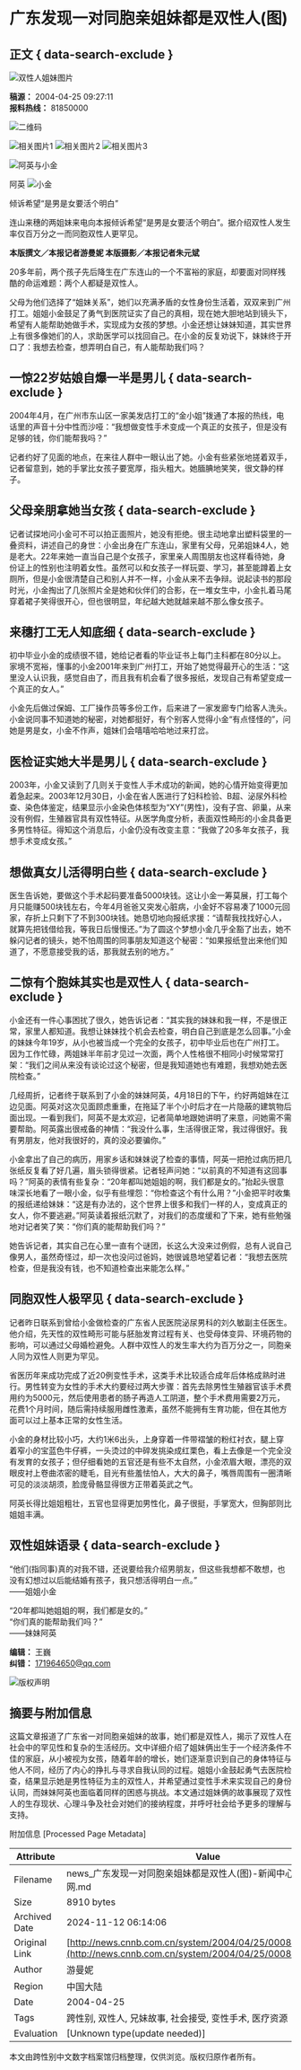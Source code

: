 # 广东发现一对同胞亲姐妹都是双性人(图)

## 正文 { data-search-exclude }


![双性人姐妹图片](http://news.cnnb.com.cn/packages/2015/images/1_2.jpg)

**稿源：** 2004-04-25 09:27:11  
**报料热线：** 81850000

![二维码](http://news.cnnb.com.cn/packages/2015/images/erweima.png)

![相关图片1](http://news.cnnb.com.cn/packages/2015/images/1_14.jpg) ![相关图片2](http://news.cnnb.com.cn/packages/2015/images/1_15.jpg) ![相关图片3](http://news.cnnb.com.cn/packages/2015/images/1_16.png)

![阿英与小金](http://www.cnnb.com.cn/big5/node2/node48/node2379/images/00255026.jpg)

阿英 ![小金](http://www.cnnb.com.cn//big5/node2/node48/node2379/images/00255027.jpg)

倾诉希望“是男是女要活个明白”

连山来穗的两姐妹来电向本报倾诉希望“是男是女要活个明白”。据介绍双性人发生率仅百万分之一而同胞双性人更罕见。

**本版撰文／本报记者游曼妮 本版摄影／本报记者朱元斌**

20多年前，两个孩子先后降生在广东连山的一个不富裕的家庭，却要面对同样残酷的命运难题：两个人都疑是双性人。

父母为他们选择了“姐妹关系”，她们以充满矛盾的女性身份生活着，双双来到广州打工。姐姐小金鼓足了勇气到医院证实了自己的真相，现在她大胆地站到镜头下，希望有人能帮助她做手术，实现成为女孩的梦想。小金还想让妹妹知道，其实世界上有很多像她们的人，求助医学可以找回自己。在小金的反复劝说下，妹妹终于开口了：我想去检查，想弄明白自己，有人能帮助我们吗？

## 一惊22岁姑娘自爆一半是男儿 { data-search-exclude }

2004年4月，在广州市东山区一家美发店打工的“金小姐”拨通了本报的热线，电话里的声音十分中性而沙哑：“我想做变性手术变成一个真正的女孩子，但是没有足够的钱，你们能帮我吗？”

记者约好了见面的地点，在来往人群中一眼认出了她。小金有些紧张地搓着双手，记者留意到，她的手掌比女孩子要宽厚，指头粗大。她腼腆地笑笑，很文静的样子。

## 父母亲朋拿她当女孩 { data-search-exclude }

记者试探地问小金可不可以拍正面照片，她没有拒绝。很主动地拿出塑料袋里的一叠资料，讲述自己的身世：小金出身在广东连山，家里有父母，兄弟姐妹4人，她是老大。22年来她一直当自己是个女孩子，家里亲人周围朋友也这样看待她，身份证上的性别也注明着女性。虽然可以和女孩子一样玩耍、学习，甚至能蹲着上女厕所，但是小金很清楚自己和别人并不一样，小金从来不去争辩。说起读书的那段时光，小金掏出了几张照片全是她和伙伴们的合影，在一堆女生中，小金扎着马尾穿着裙子笑得很开心，但也很明显，年纪越大她就越来越不那么像女孩子。

## 来穗打工无人知底细 { data-search-exclude }

初中毕业小金的成绩很不错，她给记者看的毕业证书上每门主科都在80分以上。家境不宽裕，懂事的小金2001年来到广州打工，开始了她觉得最开心的生活：“这里没人认识我，感觉自由了，而且我有机会看了很多报纸，发现自己有希望变成一个真正的女人。”

小金先后做过保姆、工厂操作员等多份工作，后来进了一家发廊专门给客人洗头。小金说同事不知道她的秘密，对她都挺好，有个别客人觉得小金“有点怪怪的”，问她是男是女，小金不作声，姐妹们会嘻嘻哈哈地过来打岔。

## 医检证实她大半是男儿 { data-search-exclude }

2003年，小金又读到了几则关于变性人手术成功的新闻，她的心情开始变得更加着急起来。2003年12月30日，小金在省人医进行了妇科检验、B超、泌尿外科检查、染色体鉴定，结果显示小金染色体核型为“XY”(男性)，没有子宫、卵巢，从来没有例假，生殖器官具有双性特征。从医学角度分析，表面双性畸形的小金具备更多男性特征。得知这个消息后，小金仍没有改变主意：“我做了20多年女孩子，我想手术变成女孩。”

## 想做真女儿活得明白些 { data-search-exclude }

医生告诉她，要做这个手术起码要准备5000块钱。这让小金一筹莫展，打工每个月只能赚500块钱左右，今年4月爸爸又突发心脏病，小金好不容易凑了1000元回家，存折上只剩下了不到300块钱。她恳切地向报纸求援：“请帮我找找好心人，就算先把钱借给我，等我日后慢慢还。”为了圆这个梦想小金几乎全豁了出去，她不躲闪记者的镜头，她不怕周围的同事朋友知道这个秘密：“如果报纸登出来他们知道了，不愿意接受我的话，那我就去别的地方。”

## 二惊有个胞妹其实也是双性人 { data-search-exclude }

小金还有一件心事困扰了很久，她告诉记者：“其实我的妹妹和我一样，不是很正常，家里人都知道。我想让妹妹找个机会去检查，明白自己到底是怎么回事。”小金的妹妹今年19岁，从小也被当成一个完全的女孩子，初中毕业后也在广州打工。因为工作忙碌，两姐妹半年前才见过一次面，两个人性格很不相同小时候常常打架：“我们之间从来没有谈论过这个秘密，但是我知道她也有难题，我想劝她去医院检查。”

几经周折，记者终于联系到了小金的妹妹阿英，4月18日的下午，约好两姐妹在江边见面。阿英对这次见面顾虑重重，在拖延了半个小时后才在一片隐蔽的建筑物后面出现。一看到我们，阿英不是太欢迎，记者简单地跟她讲明了来意，问她需不需要帮助。阿英露出很戒备的神情：“我没什么事，生活得很正常，我过得很好。我有男朋友，他对我很好的，真的没必要骗你。”

小金拿出了自己的病历，用家乡话和妹妹说了检查的事情，阿英一把抢过病历把几张纸反复看了好几遍，眉头锁得很紧。记者轻声问她：“以前真的不知道有这回事吗？”阿英的表情有些复杂：“20年都叫她姐姐的啊，我们都是女的。”抬起头很意味深长地看了一眼小金，似乎有些埋怨：“你检查这个有什么用？”小金把平时收集的报纸递给妹妹：“这是有办法的，这个世界上很多和我们一样的人，变成真正的女人，你不要逃避。”阿英读着报纸沉默了，对我们的态度缓和了下来，她有些勉强地对记者笑了笑：“你们真的能帮助我们吗？”

她告诉记者，其实自己在心里一直有个谜团，长这么大没来过例假，总有人说自己像男人，虽然奇怪过，却一次也没问过爸妈，她很诚恳地望着记者：“我想去医院检查，但是我没有钱，也不知道检查出来能怎么样。”

## 同胞双性人极罕见 { data-search-exclude }

记者昨日联系到曾给小金做检查的广东省人民医院泌尿男科的刘久敏副主任医生。他介绍，先天性的双性畸形可能与胚胎发育过程有关、也受母体变异、环境药物的影响，可以通过父母婚检避免。人群中双性人的发生率大约为百万分之一，同胞亲人同为双性人则更为罕见。

省医历年来成功完成了近20例变性手术，这类手术比较适合成年后体格成熟时进行。男性转变为女性的手术大约要经过两大步骤：首先去除男性生殖器官该手术费用约为5000元，然后使用患者的肠子再造人工阴道，整个手术费用需要2万元，花费1个月时间，随后需持续服用雌性激素，虽然不能拥有生育功能，但在其他方面可以过上基本正常的女性生活。

小金的身材比较小巧，大约1米6出头，上身穿着一件带褶皱的粉红衬衣，腿上穿着窄小的宝蓝色牛仔裤，一头烫过的中碎发挑染成红栗色，看上去像是一个完全没有发育的女孩子；但仔细看她的五官还是有些不太自然，小金浓眉大眼，漂亮的双眼皮衬上卷曲浓密的睫毛，目光有些羞怯怕人，大大的鼻子，嘴唇周围有一圈清晰可见的淡淡胡须，脸庞骨骼显得很方正带着英武之气。

阿英长得比姐姐粗壮，五官也显得更加男性化，鼻子很挺，手掌宽大，但胸部则比姐姐丰满。

## 双性姐妹语录 { data-search-exclude }

“他们(指同事)真的对我不错，还说要给我介绍男朋友，但这些我想都不敢想，也没有幻想过以后能结婚有孩子，我只想活得明白一点。”  
——姐姐小金

“20年都叫她姐姐的啊，我们都是女的。”  
“你们真的能帮助我们吗？”  
——妹妹阿英

**编辑：** 王巍  
**纠错：** [171964650@qq.com](mailto:171964650@qq.com)

![版权声明](http://www.cnnb.com.cn/pic/0/04/21/41/4214177_806742.jpg)

## 摘要与附加信息

<!-- tcd_abstract -->
这篇文章报道了广东省一对同胞亲姐妹的故事，她们都是双性人，揭示了双性人在社会中的罕见性和复杂的生活经历。文中详细介绍了姐妹俩出生于一个经济条件不佳的家庭，从小被视为女孩，随着年龄的增长，她们逐渐意识到自己的身体特征与他人不同，经历了内心的挣扎与寻求自我认同的过程。姐姐小金鼓起勇气去医院检查，结果显示她是男性特征为主的双性人，并希望通过变性手术来实现自己的身份认同，而妹妹阿英也面临着同样的困惑与挑战。本文通过姐妹俩的故事展现了双性人的生存现状、心理斗争及社会对她们的接纳程度，并呼吁社会给予更多的理解与支持。
<!-- tcd_abstract_end -->

附加信息 [Processed Page Metadata]

| Attribute       | Value                                  |
|-----------------|----------------------------------------|
| Filename        | news_广东发现一对同胞亲姐妹都是双性人(图)-新闻中心-中国宁波网.md                             |
| Size            | 8910 bytes                           |
| Archived Date   | 2024-11-12 06:14:06                             |
| Original Link   | [http://news.cnnb.com.cn/system/2004/04/25/000802178.shtml](http://news.cnnb.com.cn/system/2004/04/25/000802178.shtml)                       |
| Author          | 游曼妮                               |
| Region          | 中国大陆                               |
| Date            | 2004-04-25                                 |
| Tags            | 跨性别, 双性人, 兄妹故事, 社会接受, 变性手术, 医疗资源                                 |
| Evaluation            | [Unknown type(update needed)]                                 |
<!-- tcd_table_end -->

本文由跨性别中文数字档案馆归档整理，仅供浏览。版权归原作者所有。
